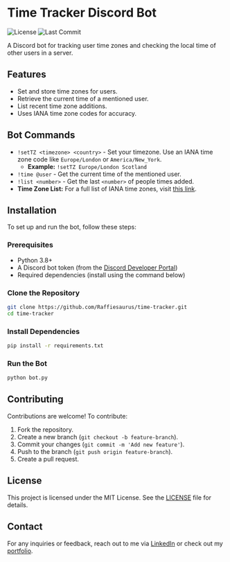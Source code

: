 # Time Tracker Discord Bot

![License](https://img.shields.io/github/license/Raffiesaurus/time-tracker)
![Last Commit](https://img.shields.io/github/last-commit/Raffiesaurus/time-tracker)

A Discord bot for tracking user time zones and checking the local time of other users in a server.

## Features

- Set and store time zones for users.
- Retrieve the current time of a mentioned user.
- List recent time zone additions.
- Uses IANA time zone codes for accuracy.

## Bot Commands

- `!setTZ <timezone> <country>` - Set your timezone. Use an IANA time zone code like `Europe/London` or `America/New_York`.
  - **Example:** `!setTZ Europe/London Scotland`
- `!time @user` - Get the current time of the mentioned user.
- `!list <number>` - Get the last `<number>` of people times added.
- **Time Zone List:** For a full list of IANA time zones, visit [this link](https://en.wikipedia.org/wiki/List_of_tz_database_time_zones).

## Installation

To set up and run the bot, follow these steps:

### Prerequisites

- Python 3.8+
- A Discord bot token (from the [Discord Developer Portal](https://discord.com/developers/applications))
- Required dependencies (install using the command below)

### Clone the Repository

```sh
git clone https://github.com/Raffiesaurus/time-tracker.git
cd time-tracker
```

### Install Dependencies

```sh
pip install -r requirements.txt
```

### Run the Bot

```sh
python bot.py
```

## Contributing

Contributions are welcome! To contribute:
1. Fork the repository.
2. Create a new branch (`git checkout -b feature-branch`).
3. Commit your changes (`git commit -m 'Add new feature'`).
4. Push to the branch (`git push origin feature-branch`).
5. Create a pull request.

## License

This project is licensed under the MIT License. See the [LICENSE](LICENSE) file for details.

## Contact

For any inquiries or feedback, reach out to me via [LinkedIn](https://www.linkedin.com/in/raffiesaurus) or check out my [portfolio](https://raffiesaurus.com/).
